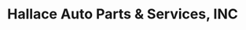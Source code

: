 ---
title: "Hallace Auto Parts & Services, INC"
url: /harrisburg/hallace-auto-parts-and-services-inc/
shop: car parts
---
